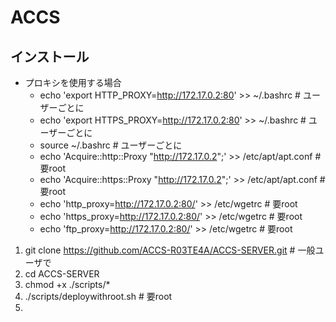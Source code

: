 # ACCS
## インストール
- プロキシを使用する場合
  - echo 'export HTTP_PROXY=http://172.17.0.2:80' >> ~/.bashrc # ユーザーごとに
  - echo 'export HTTPS_PROXY=http://172.17.0.2:80' >> ~/.bashrc # ユーザーごとに
  - source ~/.bashrc # ユーザーごとに
  - echo 'Acquire::http::Proxy "http://172.17.0.2";' >> /etc/apt/apt.conf # 要root
  - echo 'Acquire::https::Proxy "http://172.17.0.2";' >> /etc/apt/apt.conf # 要root
  - echo 'http_proxy=http://172.17.0.2:80/' >> /etc/wgetrc # 要root
  - echo 'https_proxy=http://172.17.0.2:80/' >> /etc/wgetrc # 要root
  - echo 'ftp_proxy=http://172.17.0.2:80/' >> /etc/wgetrc # 要root
1. git clone https://github.com/ACCS-R03TE4A/ACCS-SERVER.git # 一般ユーザで
2. cd ACCS-SERVER
3. chmod +x ./scripts/*
4. ./scripts/deploywithroot.sh # 要root
5. 
